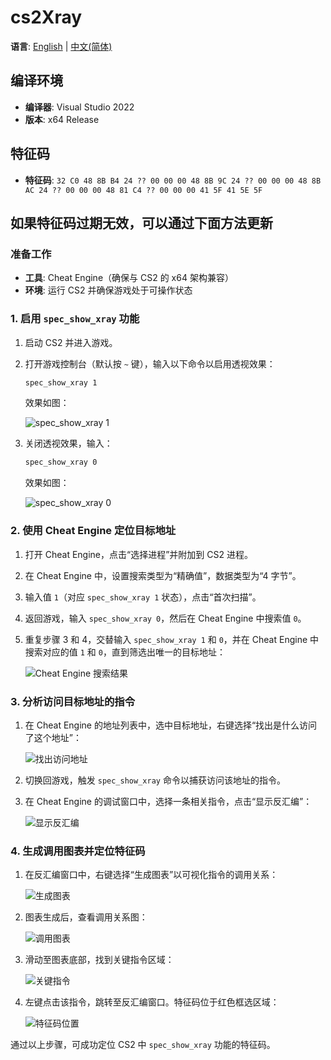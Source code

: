 # cs2Xray

**语言**: [English](README.md) | [中文(简体)](#)

## 编译环境
- **编译器**: Visual Studio 2022
- **版本**: x64 Release

## 特征码
- **特征码**: `32 C0 48 8B B4 24 ?? 00 00 00 48 8B 9C 24 ?? 00 00 00 48 8B AC 24 ?? 00 00 00 48 81 C4 ?? 00 00 00 41 5F 41 5E 5F`

## 如果特征码过期无效，可以通过下面方法更新

### 准备工作
- **工具**: Cheat Engine（确保与 CS2 的 x64 架构兼容）
- **环境**: 运行 CS2 并确保游戏处于可操作状态

### 1. 启用 `spec_show_xray` 功能
1. 启动 CS2 并进入游戏。
2. 打开游戏控制台（默认按 `~` 键），输入以下命令以启用透视效果：
   
   ```bash
   spec_show_xray 1
   ```
   效果如图：
   
   ![spec_show_xray 1](readme-asset/console1.png)
4. 关闭透视效果，输入：
   ```bash
   spec_show_xray 0
   ```
   效果如图：
   
   ![spec_show_xray 0](readme-asset/console0.png)

### 2. 使用 Cheat Engine 定位目标地址
1. 打开 Cheat Engine，点击“选择进程”并附加到 CS2 进程。
2. 在 Cheat Engine 中，设置搜索类型为“精确值”，数据类型为“4 字节”。
3. 输入值 `1`（对应 `spec_show_xray 1` 状态），点击“首次扫描”。
4. 返回游戏，输入 `spec_show_xray 0`，然后在 Cheat Engine 中搜索值 `0`。
5. 重复步骤 3 和 4，交替输入 `spec_show_xray 1` 和 `0`，并在 Cheat Engine 中搜索对应的值 `1` 和 `0`，直到筛选出唯一的目标地址：
   
   ![Cheat Engine 搜索结果](readme-asset/CEres.png)

### 3. 分析访问目标地址的指令
1. 在 Cheat Engine 的地址列表中，选中目标地址，右键选择“找出是什么访问了这个地址”：
   
   ![找出访问地址](readme-asset/CE1.png)
2. 切换回游戏，触发 `spec_show_xray` 命令以捕获访问该地址的指令。
3. 在 Cheat Engine 的调试窗口中，选择一条相关指令，点击“显示反汇编”：
   
   ![显示反汇编](readme-asset/CE2.png)

### 4. 生成调用图表并定位特征码
1. 在反汇编窗口中，右键选择“生成图表”以可视化指令的调用关系：

   ![生成图表](readme-asset/CE3.png)
2. 图表生成后，查看调用关系图：

   ![调用图表](readme-asset/tb1.png)
3. 滑动至图表底部，找到关键指令区域：

   ![关键指令](readme-asset/tb2.png)
4. 左键点击该指令，跳转至反汇编窗口。特征码位于红色框选区域：

   ![特征码位置](readme-asset/CE4.png)



通过以上步骤，可成功定位 CS2 中 `spec_show_xray` 功能的特征码。